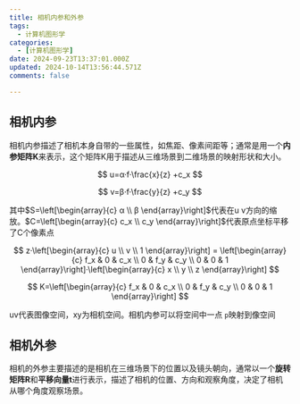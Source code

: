```yaml
---
title: 相机内参和外参
tags:
  - 计算机图形学
categories:
  - [计算机图形学]
date: 2024-09-23T13:37:01.000Z
updated: 2024-10-14T13:56:44.571Z
comments: false

---
```


<!--more-->
## 相机内参

相机内参描述了相机本身自带的一些属性，如焦距、像素间距等；通常是用一个**内参矩阵K**来表示，这个矩阵K用于描述从三维场景到二维场景的映射形状和大小。

$$
u=α·f·\frac{x}{z} +c_x
$$

$$
v=β·f·\frac{y}{z} +c_y
$$

其中$S=\left[\begin{array}{c} α \\ β \end{array}\right]$代表在u v方向的缩放。$C=\left[\begin{array}{c} c_x \\ c_y \end{array}\right]$代表原点坐标平移了C个像素点

$$
z·\left[\begin{array}{c} u \\ v \\ 1 \end{array}\right] = \left[\begin{array}{c} f_x & 0 & c_x \\ 0 & f_y & c_y \\ 0 & 0 & 1 \end{array}\right]·\left[\begin{array}{c} x \\ y \\ z \end{array}\right]
$$

$$
K=\left[\begin{array}{c} f_x & 0 & c_x \\ 0 & f_y & c_y \\ 0 & 0 & 1 \end{array}\right]
$$

uv代表图像空间，xy为相机空间。相机内参可以将空间中一点 `p`映射到像空间

## 相机外参

相机的外参主要描述的是相机在三维场景下的位置以及镜头朝向，通常以一个**旋转矩阵R**和**平移向量t**进行表示，描述了相机的位置、方向和观察角度，决定了相机从哪个角度观察场景。
